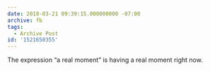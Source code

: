 ```yaml
---
date: 2018-03-21 09:39:15.000000000 -07:00
archive: fb
tags: 
  - Archive Post
id: '1521650355'
---
```


The expression “a real moment” is having a real moment right now.
